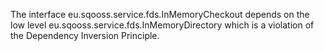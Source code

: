 The interface eu.sqooss.service.fds.InMemoryCheckout depends on the low level eu.sqooss.service.fds.InMemoryDirectory which is a violation of the Dependency Inversion Principle.